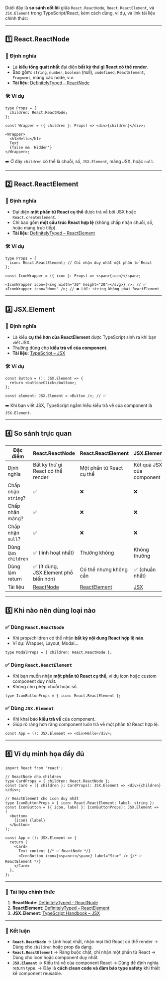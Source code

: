 Dưới đây là **so sánh cốt lõi** giữa `React.ReactNode`, `React.ReactElement`, và `JSX.Element` trong TypeScript/React, kèm cách dùng, ví dụ, và link tài liệu chính thức:

---

## 1️⃣ **React.ReactNode**

### 📌 **Định nghĩa**

* Là **kiểu tổng quát nhất** đại diện **bất kỳ thứ gì React có thể render**.
* Bao gồm: `string`, `number`, `boolean` (null), `undefined`, `ReactElement`, `Fragment`, mảng các node, v.v.
* **Tài liệu**: [DefinitelyTyped – ReactNode](https://github.com/DefinitelyTyped/DefinitelyTyped/blob/master/types/react/index.d.ts#L115)

### 🛠 **Ví dụ**

```tsx
type Props = {
  children: React.ReactNode;
};

const Wrapper = ({ children }: Props) => <div>{children}</div>;

<Wrapper>
  <h1>Hello</h1>
  Text
  {false && 'Hidden'}
</Wrapper>;
```

➡️ Ở đây `children` có thể là chuỗi, số, `JSX.Element`, mảng JSX, hoặc `null`.

---

## 2️⃣ **React.ReactElement**

### 📌 **Định nghĩa**

* Đại diện **một phần tử React cụ thể** được trả về bởi JSX hoặc `React.createElement`.
* Chỉ bao gồm **một cấu trúc React hợp lệ** (không chấp nhận chuỗi, số, hoặc mảng trực tiếp).
* **Tài liệu**: [DefinitelyTyped – ReactElement](https://github.com/DefinitelyTyped/DefinitelyTyped/blob/master/types/react/index.d.ts#L119)

### 🛠 **Ví dụ**

```tsx
type Props = {
  icon: React.ReactElement; // Chỉ nhận duy nhất một phần tử React
};

const IconWrapper = ({ icon }: Props) => <span>{icon}</span>;

<IconWrapper icon={<svg width="20" height="20"></svg>} />; // ✅
<IconWrapper icon="Home" />; // ❌ Lỗi: string không phải ReactElement
```

---

## 3️⃣ **JSX.Element**

### 📌 **Định nghĩa**

* Là kiểu **cụ thể hơn của ReactElement** được TypeScript sinh ra khi bạn viết JSX.
* Thường dùng cho **kiểu trả về của component**.
* **Tài liệu**: [TypeScript – JSX](https://www.typescriptlang.org/docs/handbook/jsx.html)

### 🛠 **Ví dụ**

```tsx
const Button = (): JSX.Element => {
  return <button>Click</button>;
};

const element: JSX.Element = <Button />; // ✅
```

➡️ Khi bạn viết JSX, TypeScript ngầm hiểu kiểu trả về của component là `JSX.Element`.

---

## 4️⃣ **So sánh trực quan**

| Đặc điểm            | **React.ReactNode**                                                                                     | **React.ReactElement**                                                                                     | **JSX.Element**                                              |
| ------------------- | ------------------------------------------------------------------------------------------------------- | ---------------------------------------------------------------------------------------------------------- | ------------------------------------------------------------ |
| Định nghĩa          | Bất kỳ thứ gì React có thể render                                                                       | Một phần tử React cụ thể                                                                                   | Kết quả JSX của component                                    |
| Chấp nhận `string`? | ✅                                                                                                       | ❌                                                                                                          | ❌                                                            |
| Chấp nhận mảng?     | ✅                                                                                                       | ❌                                                                                                          | ❌                                                            |
| Chấp nhận `null`?   | ✅                                                                                                       | ❌                                                                                                          | ❌                                                            |
| Dùng làm `children` | ✅ (linh hoạt nhất)                                                                                      | Thường không                                                                                               | Không thường                                                 |
| Dùng làm return     | ✅ (ít dùng, JSX.Element phổ biến hơn)                                                                   | Có thể nhưng không cần                                                                                     | ✅ (chuẩn nhất)                                               |
| Tài liệu            | [ReactNode](https://github.com/DefinitelyTyped/DefinitelyTyped/blob/master/types/react/index.d.ts#L115) | [ReactElement](https://github.com/DefinitelyTyped/DefinitelyTyped/blob/master/types/react/index.d.ts#L119) | [JSX](https://www.typescriptlang.org/docs/handbook/jsx.html) |

---

## 5️⃣ **Khi nào nên dùng loại nào**

### ✅ **Dùng `React.ReactNode`**

* Khi prop/children có thể nhận **bất kỳ nội dung React hợp lệ nào**.
* Ví dụ: Wrapper, Layout, Modal…

```tsx
type ModalProps = { children: React.ReactNode };
```

### ✅ **Dùng `React.ReactElement`**

* Khi bạn muốn nhận **một phần tử React cụ thể**, ví dụ icon hoặc custom component duy nhất.
* Không cho phép chuỗi hoặc số.

```tsx
type IconButtonProps = { icon: React.ReactElement };
```

### ✅ **Dùng `JSX.Element`**

* Khi khai báo **kiểu trả về** của component.
* Giúp rõ ràng hơn rằng component luôn trả về một phần tử React hợp lệ.

```tsx
const App = (): JSX.Element => <div>Hello</div>;
```

---

## 6️⃣ **Ví dụ minh họa đầy đủ**

```tsx
import React from 'react';

// ReactNode cho children
type CardProps = { children: React.ReactNode };
const Card = ({ children }: CardProps): JSX.Element => <div>{children}</div>;

// ReactElement cho icon duy nhất
type IconButtonProps = { icon: React.ReactElement; label: string };
const IconButton = ({ icon, label }: IconButtonProps): JSX.Element => (
  <button>
    {icon} {label}
  </button>
);

const App = (): JSX.Element => {
  return (
    <Card>
      Text content {/* ✅ ReactNode */}
      <IconButton icon={<span>⭐</span>} label="Star" /> {/* ✅ ReactElement */}
    </Card>
  );
};
```

---

### 🔗 **Tài liệu chính thức**

1. **ReactNode**: [DefinitelyTyped – ReactNode](https://github.com/DefinitelyTyped/DefinitelyTyped/blob/master/types/react/index.d.ts#L115)
2. **ReactElement**: [DefinitelyTyped – ReactElement](https://github.com/DefinitelyTyped/DefinitelyTyped/blob/master/types/react/index.d.ts#L119)
3. **JSX.Element**: [TypeScript Handbook – JSX](https://www.typescriptlang.org/docs/handbook/jsx.html)

---

### 🏁 **Kết luận**

* **`React.ReactNode`** → Linh hoạt nhất, nhận mọi thứ React có thể render → Dùng cho `children` hoặc prop đa dạng.
* **`React.ReactElement`** → Ràng buộc chặt, chỉ nhận một phần tử React → Dùng cho icon hoặc component duy nhất.
* **`JSX.Element`** → Kiểu trả về của component React → Dùng để định nghĩa return type.
  → Đây là **cách clean code và đảm bảo type safety** khi thiết kế component reusable.
